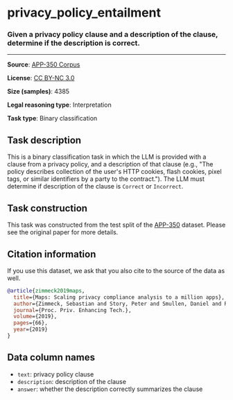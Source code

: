 # privacy_policy_entailment

### Given a privacy policy clause and a description of the clause, determine if the description is correct.
---


**Source**: [APP-350 Corpus](https://github.com/AbhilashaRavichander/PrivacyQA_EMNLP)

**License**: [CC BY-NC 3.0](https://creativecommons.org/licenses/by-nc/3.0/)

**Size (samples)**: 4385

**Legal reasoning type**: Interpretation

**Task type**: Binary classification

## Task description

This is a binary classification task in which the LLM is provided with a clause from a privacy policy, and a description of that clause (e.g., "The policy describes collection of the user's HTTP cookies, flash cookies, pixel tags, or similar identifiers by a party to the contract."). The LLM must determine if description of the clause is `Correct` or `Incorrect`.

## Task construction

This task was constructed from the test split of the [APP-350](https://usableprivacy.org/static/files/popets-2019-maps.pdf) dataset. Please see the original paper for more details.

## Citation information
If you use this dataset, we ask that you also cite to the source of the data as well.

```bib
@article{zimmeck2019maps,
  title={Maps: Scaling privacy compliance analysis to a million apps},
  author={Zimmeck, Sebastian and Story, Peter and Smullen, Daniel and Ravichander, Abhilasha and Wang, Ziqi and Reidenberg, Joel R and Russell, N Cameron and Sadeh, Norman},
  journal={Proc. Priv. Enhancing Tech.},
  volume={2019},
  pages={66},
  year={2019}
}
```

## Data column names

- `text`: privacy policy clause
- `description`: description of the clause
- `answer`: whether the description correctly summarizes the clause